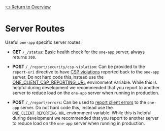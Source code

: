 <!--ONE-DOCS-HIDE start-->
[👈 Return to Overview](../README.md)
<!--ONE-DOCS-HIDE end-->

# Server Routes

Useful `one-app` specific server routes:

* **GET** `/_/status`: Basic health check for the `one-app` server, always returns `200`.

* **POST** `/_/report/security/csp-violation`: Can be provided to the `report-uri` directive to have [CSP violations](https://developer.mozilla.org/en-US/docs/Web/HTTP/CSP#Enabling_reporting) reported back to the `one-app` server. Do not hard code this,instead use the [ONE_CLIENT_CSP_REPORTING_URL](https://github.com/americanexpress/one-app/blob/main/docs/api/server/Environment-Variables.md#one_client_reporting_url) environment variable. While this is helpful during development we recommended that you report to another server to reduce load on the `one-app` server when running in production.

* **POST** `/_/report/errors`: Can be used to [report client errors](../../recipes/Reporting-Client-Errors.md) to the `one-app` server.  Do not hard code this, instead use the [`ONE_CLIENT_REPORTING_URL`](https://github.com/americanexpress/one-app/blob/main/docs/api/server/Environment-Variables.md#one_client_reporting_url) environment variable. While this is helpful during development we recommended that you report to another server to reduce load on the `one-app` server when running in production.

